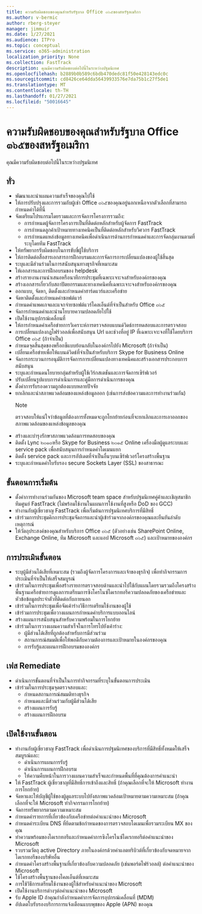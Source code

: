 ```yaml
---
title: ความรับผิดชอบของคุณสำหรับรัฐบาล Office ๓๖๕ของสหรัฐอเมริกา
ms.author: v-bermic
author: rberg-steyer
manager: jimmuir
ms.date: 1/27/2021
ms.audience: ITPro
ms.topic: conceptual
ms.service: o365-administration
localization_priority: None
ms.collection: FastTrack
description: คุณมีความรับผิดชอบต่อไปนี้ในระหว่างปฐมนิเทศ
ms.openlocfilehash: b2889b0b589c6bdb470dedc81f50e428143edc0c
ms.sourcegitcommit: cd8426ce64dda56439933576e7da75b1c27f5de1
ms.translationtype: MT
ms.contentlocale: th-TH
ms.lasthandoff: 01/27/2021
ms.locfileid: "50016645"
---
```

# <a name="your-responsibilities-for-office-365-us-government"></a>ความรับผิดชอบของคุณสำหรับรัฐบาล Office ๓๖๕ของสหรัฐอเมริกา

คุณมีความรับผิดชอบต่อไปนี้ในระหว่างปฐมนิเทศ
  
## <a name="general"></a>ทั่ว

- พัฒนาและนำแผนความสำเร็จของคุณไปใช้   
- ให้การปรับปรุงและการรวมกับผู้เช่า Office ๓๖๕ของคุณอยู่นอกเหนือจากตัวเลือกที่สามารถกำหนดค่าได้ที่นี่    
- จัดเตรียมโปรแกรมโดยรวมและการจัดการโครงการรวมถึง:     
  - การกำหนดผู้จัดการโครงการเป็นที่ติดต่อหลักสำหรับผู้จัดการ FastTrack   
  - การกำหนดลูกค้าเป้าหมายทางเทคนิคเป็นที่ติดต่อหลักสำหรับวิศวกร FastTrack  
  - การกำหนดแหล่งข้อมูลทางเทคนิคเพื่อดำเนินการด้านการกำหนดค่าและการจัดกลุ่มงานตามที่ระบุโดยทีม FastTrack   
- ให้ทรัพยากรรับผิดชอบในการขับขี่ผู้ใช้บริการ    
- ให้การติดต่อสื่อสารเอกสารการฝึกอบรมและการจัดการการเปลี่ยนแปลงของผู้ใช้สิ้นสุด    
- ระบุและมีส่วนร่วมในการสนับสนุนทางธุรกิจที่เหมาะสม     
- ให้เอกสารและการฝึกอบรมของ helpdesk     
- สร้างรายงานงานนำเสนอหรือนาทีการประชุมที่เฉพาะเจาะจงสำหรับองค์กรของคุณ     
- สร้างเอกสารเกี่ยวกับสถาปัตยกรรมและทางเทคนิคที่เฉพาะเจาะจงสำหรับองค์กรของคุณ     
- ออกแบบ, จัดหา, ติดตั้งและกำหนดค่าฮาร์ดแวร์และเครือข่าย    
- จัดหาติดตั้งและกำหนดค่าซอฟต์แวร์     
- กำหนดค่าแพคเกจและแจกจ่ายซอฟต์แวร์ไคลเอ็นต์ที่จำเป็นสำหรับ Office ๓๖๕    
- จัดการกำหนดค่าและนำนโยบายความปลอดภัยไปใช้    
- เปิดใช้งานอุปกรณ์เคลื่อนที่    
- ให้การกำหนดค่าเครือข่ายการวิเคราะห์การตรวจสอบแบนด์วิดธ์การทดสอบและการตรวจสอบ 
- การเปลี่ยนแปลงกฎไฟร์วอลล์เพื่อสนับสนุน Url และช่วงที่อยู่ IP ที่เฉพาะเจาะจงที่ใช้โดยบริการ Office ๓๖๕ (ถ้าจำเป็น)
- กำหนดจุดสิ้นสุดของพร็อกซีแบบย้อนกลับในองค์กรไปยัง Microsoft (ถ้าจำเป็น)     
- เปลี่ยนเครือข่ายเพื่อให้แบนด์วิดธ์ที่จำเป็นสำหรับบริการ Skype for Business Online   
- จัดการกระบวนการอนุมัติการจัดการการเปลี่ยนแปลงทางเทคนิคและสร้างเอกสารประกอบการสนับสนุน    
- ระบุและกำหนดนโยบายกลุ่มสำหรับผู้ใช้เวิร์กสเตชันและการจัดการเซิร์ฟเวอร์    
- ปรับเปลี่ยนรูปแบบการดำเนินการและคู่มือการดำเนินการของคุณ   
- ตั้งค่าการรับรองความถูกต้องแบบหลายปัจจัย   
- ยกเลิกและนำสภาพแวดล้อมของแหล่งข้อมูลออก (เช่นการส่งข้อความและการทำงานร่วมกัน) 
    > [!NOTE]
    > ตรวจสอบให้แน่ใจว่าข้อมูลที่ต้องการทั้งหมดจะถูกโยกย้ายก่อนที่จะยกเลิกและการเอาออกของสภาพแวดล้อมของแหล่งข้อมูลของคุณ   
- สร้างและบำรุงรักษาสภาพแวดล้อมการทดสอบของคุณ  
- ติดตั้ง Lync ๒๐๑๓หรือ Skype for Business ๒๐๑๕ Online เครื่องมือผู้ดูแลระบบและ service pack เพื่อสนับสนุนการกำหนดค่าโดเมนแยก    
- ติดตั้ง service pack และการอัปเดตที่จำเป็นอื่นๆบนเซิร์ฟเวอร์โครงสร้างพื้นฐาน     
- ระบุและกำหนดค่าใบรับรอง secure Sockets Layer (SSL) ของสาธารณะ 
    
## <a name="initiate-phase"></a>ขั้นตอนการเริ่มต้น

- ตั้งค่าการทำงานร่วมกันของ Microsoft team space สำหรับปฐมนิเทศคู่ค้าและเชิญสมาชิกทีมศูนย์ FastTrack (ไม่พร้อมใช้งานในแผนการใช้งานที่สูงหรือ DoD ของ GCC)   
- ทำงานกับผู้เชี่ยวชาญ FastTrack เพื่อเริ่มต้นการปฐมนิเทศบริการที่มีสิทธิ์    
- เข้าร่วมการประชุมคิกการประชุมจัดการและนำผู้เข้าร่วมจากองค์กรของคุณและยืนยันลำดับเหตุการณ์    
- ให้วัตถุประสงค์ของคุณสำหรับบริการ Office ๓๖๕ (ตัวอย่างเช่น SharePoint Online, Exchange Online, ทีม Microsoft และแอป Microsoft ๓๖๕) และเป้าหมายขององค์กร
    
## <a name="assess-phase"></a>การประเมินขั้นตอน

- ระบุผู้มีส่วนได้เสียที่เหมาะสม (รวมถึงผู้จัดการโครงการและเจ้าของธุรกิจ) เพื่อทำกิจกรรมการประเมินที่จำเป็นให้เสร็จสมบูรณ์    
- เข้าร่วมในการประชุมเพื่อสร้างรายการตรวจสอบด้านและนำไปใช้กับแผนโดยรวมรวมถึงโครงสร้างพื้นฐานเครือข่ายการดูแลการเตรียมการซิงโครไนซ์ไดเรกทอรีความปลอดภัยของเครือข่ายและหัวข้อข้อมูลประจำตัวที่ติดต่อกับภายนอก 
- เข้าร่วมในการประชุมเพื่อจัดเค้าร่างวิธีการเตรียมใช้งานของผู้ใช้     
- เข้าร่วมการประชุมเพื่อวางแผนการกำหนดค่าบริการแบบออนไลน์    
- สร้างแผนการสนับสนุนสำหรับความพร้อมในการโยกย้าย    
- เข้าร่วมในการวางแผนความสำเร็จในการโทรไปยังเค้าร่าง:   
  - ผู้มีส่วนได้เสียที่ถูกต้องสำหรับการมีส่วนร่วม   
  - สถานการณ์สมมติเพื่อให้พอดีกับความต้องการและเป้าหมายในองค์กรของคุณ   
  - การรับรู้และแผนการฝึกอบรมขององค์กร
    
## <a name="remediate-phase"></a>เฟส Remediate

- ดำเนินการขั้นตอนที่จำเป็นในการทำกิจกรรมที่ระบุในขั้นตอนการประเมิน  
- เข้าร่วมในการประชุมจุดตรวจสอบและ:   
  - กำหนดสถานการณ์สมมติทางธุรกิจ  
  - กำหนดและมีส่วนร่วมกับผู้มีส่วนได้เสีย  
  - สร้างแผนการรับรู้ 
  - สร้างแผนการฝึกอบรม
    
## <a name="enable-phase"></a>เปิดใช้งานขั้นตอน

- ทำงานกับผู้เชี่ยวชาญ FastTrack เพื่อดำเนินการปฐมนิเทศของบริการที่มีสิทธิ์ทั้งหมดให้เสร็จสมบูรณ์และ:  
  - ดำเนินการแผนการรับรู้   
  - ดำเนินการแผนการฝึกอบรม   
  - ให้ความคืบหน้าในการวางแผนความสำเร็จและกำหนดพื้นที่ที่คุณต้องการคำแนะนำ  
- ให้ FastTrack ผู้เชี่ยวชาญที่มีสิทธิ์การเข้าถึงและสิทธิ์ (ถ้าคุณเลือกที่จะให้ Microsoft ทำงานการโยกย้าย)   
- จัดหาและให้บัญชีผู้ใช้ของผู้ดูแลระบบไปยังสภาพแวดล้อมเป้าหมายตามความเหมาะสม (ถ้าคุณเลือกที่จะให้ Microsoft ทำกิจกรรมการโยกย้าย)    
- จัดการทรัพยากรตามความเหมาะสม     
- กำหนดค่ารายการที่เกี่ยวข้องกับเครือข่ายต่อคำแนะนำของ Microsoft    
- กำหนดค่าระเบียน DNS ที่ยึดตามข้อกำหนดของการตรวจสอบโดเมนเพื่อรวมระเบียน MX ของคุณ    
- ทำความพร้อมของไดเรกทอรีและกำหนดค่าการซิงโครไนซ์ไดเรกทอรีต่อคำแนะนำของ Microsoft   
- รวบรวมวัตถุ active Directory ภายในองค์กรด้วยค่าแอตทริบิวต์ที่เกี่ยวข้องกับจดหมายจากไดเรกทอรีของบริษัทอื่น    
- กำหนดค่าโครงสร้างพื้นฐานที่เกี่ยวข้องกับความปลอดภัย (เช่นพอร์ตไฟร์วอลล์) ต่อคำแนะนำของ Microsoft    
- ใช้โครงสร้างพื้นฐานของไคลเอ็นต์ที่เหมาะสม   
- การใช้วิธีการเตรียมใช้งานของผู้ใช้สำหรับคำแนะนำของ Microsoft    
- เปิดใช้งานบริการต่างๆต่อคำแนะนำของ Microsoft    
- รับ Apple ID ถ้าคุณกำลังกำหนดค่าการจัดการอุปกรณ์เคลื่อนที่ (MDM)   
- อัปเดตใบรับรองบริการการแจ้งเตือนแบบพุชของ Apple (APN) ของคุณ
  